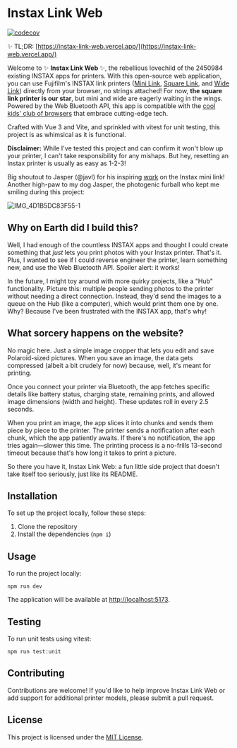 # Instax Link Web


[![codecov](https://codecov.io/gh/linssenste/instax-link-web/branch/production/graph/badge.svg?token=ZU5AONZOVE)](https://codecov.io/gh/linssenste/instax-link-web)


✨ TL;DR: [https://instax-link-web.vercel.app/](https://instax-link-web.vercel.app/)


Welcome to ✨ **Instax Link Web** ✨, the rebellious lovechild of the 2450984 existing INSTAX apps for printers. With this open-source web application, you can use Fujifilm's INSTAX link printers ([Mini Link](https://instax.com/mini_link_2/en/), [Square Link](https://instax.com/square_link/en/), and [Wide Link](https://instax.com/link_wide/en/)) directly from your browser, no strings attached! For now, **the square link printer is our star**, but mini and wide are eagerly waiting in the wings. Powered by the Web Bluetooth API, this app is compatible with the [cool kids' club of browsers](https://developer.mozilla.org/en-US/docs/Web/API/Web_Bluetooth_API#browser_compatibility) that embrace cutting-edge tech.

Crafted with Vue 3 and Vite, and sprinkled with vitest for unit testing, this project is as whimsical as it is functional.

**Disclaimer:** While I've tested this project and can confirm it won't blow up your printer, I can't take responsibility for any mishaps. But hey, resetting an Instax printer is usually as easy as 1-2-3!

Big shoutout to Jasper (@javl) for his inspiring [work](https://github.com/javl/InstaxBLE) on the Instax mini link! Another high-paw to my dog Jasper, the photogenic furball who kept me smiling during this project:

![IMG_4D1B5DC83F55-1](https://user-images.githubusercontent.com/13923365/232333543-868db58e-7537-4260-88fa-5c3a7c601268.jpeg)

## Why on Earth did I build this?

Well, I had enough of the countless INSTAX apps and thought I could create something that _just_ lets you print photos with your Instax printer. That's it. Plus, I wanted to see if I could reverse engineer the printer, learn something new, and use the Web Bluetooth API. Spoiler alert: it works!

In the future, I might toy around with more quirky projects, like a "Hub" functionality. Picture this: multiple people sending photos to the printer without needing a direct connection. Instead, they'd send the images to a queue on the Hub (like a computer), which would print them one by one. Why? Because I've been frustrated with the INSTAX app, that's why!

## What sorcery happens on the website?

No magic here. Just a simple image cropper that lets you edit and save Polaroid-sized pictures. When you save an image, the data gets compressed (albeit a bit crudely for now) because, well, it's meant for printing.

Once you connect your printer via Bluetooth, the app fetches specific details like battery status, charging state, remaining prints, and allowed image dimensions (width and height). These updates roll in every 2.5 seconds.

When you print an image, the app slices it into chunks and sends them piece by piece to the printer. The printer sends a notification after each chunk, which the app patiently awaits. If there's no notification, the app tries again—slower this time. The printing process is a no-frills 13-second timeout because that's how long it takes to print a picture.

So there you have it, Instax Link Web: a fun little side project that doesn't take itself too seriously, just like its README.

## Installation

To set up the project locally, follow these steps:

1. Clone the repository
2. Install the dependencies (`npm i`)

## Usage

To run the project locally:

`npm run dev`

The application will be available at [http://localhost:5173](http://localhost:5173).

## Testing

To run unit tests using vitest:

`npm run test:unit`

## Contributing

Contributions are welcome! If you'd like to help improve Instax Link Web or add support for additional printer models, please submit a pull request.


## License

This project is licensed under the [MIT License](LICENSE).
